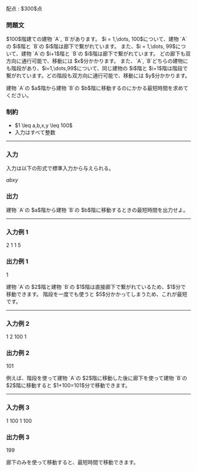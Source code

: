 
<div>

<span>

<span>

<p>
配点 : $300$点
</p>

<div>

<section>

### **問題文**

<p>
$100$階建ての建物 `A`, `B`があります。
$i = 1,\dots, 100$について、建物 `A`の $i$階と `B`の $i$階は廊下で繋がれています。
また、$i = 1,\dots, 99$について、建物 `A`の $i+1$階と `B`の $i$階は廊下で繋がれています。
どの廊下も双方向に通行可能で、移動には $x$分かかります。
また、`A`, `B`どちらの建物にも階段があり、$i=1,\dots,99$について、同じ建物の $i$階と $i+1$階は階段で繋がれています。どの階段も双方向に通行可能で、移動には $y$分かかります。
</p>

<p>
建物 `A`の $a$階から建物 `B`の $b$階に移動するのにかかる最短時間を求めてください。
</p>

</section>

</div>

<div>

<section>

### **制約**

<ul>

<li>
$1 \leq a,b,x,y \leq 100$
</li>

<li>
入力はすべて整数
</li>

</ul>

</section>

</div>

---

<div>

<div>

<section>

### **入力**

<p>
入力は以下の形式で標準入力から与えられる。
</p>

<div>

$a$$b$$x$$y$
</div>

</section>

</div>

<div>

<section>

### **出力**

<p>
建物 `A`の $a$階から建物 `B`の $b$階に移動するときの最短時間を出力せよ。
</p>

</section>

</div>

</div>

---

<div>

<section>

### **入力例 1**

<div>

2 1 1 5

</div>

</section>

</div>

<div>

<section>

### **出力例 1**

<div>

1

</div>

<p>
建物 `A`の $2$階と建物 `B`の $1$階は直接廊下で繋がれているため、$1$分で移動できます。
階段を一度でも使うと $5$分かかってしまうため、これが最短です。
</p>

</section>

</div>

---

<div>

<section>

### **入力例 2**

<div>

1 2 100 1

</div>

</section>

</div>

<div>

<section>

### **出力例 2**

<div>

101

</div>

<p>
例えば、階段を使って建物 `A`の $2$階に移動した後に廊下を使って建物 `B`の $2$階に移動すると $1+100=101$分で移動できます。
</p>

</section>

</div>

---

<div>

<section>

### **入力例 3**

<div>

1 100 1 100

</div>

</section>

</div>

<div>

<section>

### **出力例 3**

<div>

199

</div>

<p>
廊下のみを使って移動すると、最短時間で移動できます。
</p>

</section>

</div>

</span>

</span>

</div>
